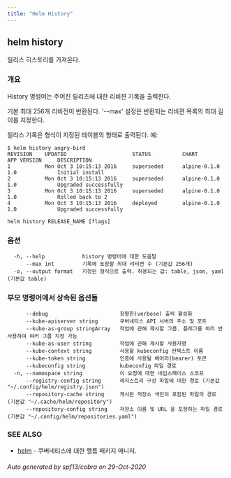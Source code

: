 ```yaml
---
title: "Helm History"
---
```


## helm history

릴리스 히스토리를 가져온다.

### 개요


History 명령어는 주어진 릴리즈에 대한 리비젼 기록을 출력한다.

기본 최대 256개 리비전이 반환된다. '--max' 설정은 반환되는
리비젼 목록의 최대 길이를 지정한다.

릴리스 기록은 형식이 지정된 테이블의 형태로 출력된다. 예:

    $ helm history angry-bird
    REVISION    UPDATED                     STATUS          CHART             APP VERSION     DESCRIPTION
    1           Mon Oct 3 10:15:13 2016     superseded      alpine-0.1.0      1.0             Initial install
    2           Mon Oct 3 10:15:13 2016     superseded      alpine-0.1.0      1.0             Upgraded successfully
    3           Mon Oct 3 10:15:13 2016     superseded      alpine-0.1.0      1.0             Rolled back to 2
    4           Mon Oct 3 10:15:13 2016     deployed        alpine-0.1.0      1.0             Upgraded successfully


```
helm history RELEASE_NAME [flags]
```

### 옵션

```
  -h, --help            history 명령어에 대한 도움말
      --max int         기록에 포함할 최대 리비젼 수 (기본값 256개)
  -o, --output format   지정된 형식으로 출력. 허용되는 값: table, json, yaml (기본값 table)
```

### 부모 명령어에서 상속된 옵션들

```
      --debug                       장황한(verbose) 출력 활성화
      --kube-apiserver string       쿠버네티스 API 서버의 주소 및 포트
      --kube-as-group stringArray   작업에 관해 제시할 그룹. 플래그를 여러 번 사용하여 여러 그룹 지정 가능
      --kube-as-user string         작업에 관해 제시할 사용자명
      --kube-context string         사용할 kubeconfig 컨텍스트 이름
      --kube-token string           인증에 사용될 베어러(bearer) 토큰
      --kubeconfig string           kubeconfig 파일 경로
  -n, --namespace string            이 요청에 대한 네임스페이스 스코프
      --registry-config string      레지스트리 구성 파일에 대한 경로 (기본값 "~/.config/helm/registry.json")
      --repository-cache string     캐시된 저장소 색인이 포함된 파일의 경로 (기본값 "~/.cache/helm/repository")
      --repository-config string    저장소 이름 및 URL 을 포함하는 파일 경로 (기본값 "~/.config/helm/repositories.yaml")
```

### SEE ALSO

* [helm](../helm)	 - 쿠버네티스에 대한 헬름 패키지 매니저.

###### Auto generated by spf13/cobra on 29-Oct-2020

